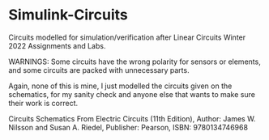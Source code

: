 ﻿# Simulink-Circuits

Circuits modelled for simulation/verification after Linear Circuits Winter 2022 Assignments and Labs.

WARNINGS: Some circuits have the wrong polarity for sensors or elements, and some circuits are packed with unnecessary parts.

Again, none of this is mine, I just modelled the circuits given on the schematics, for my sanity check and anyone else that wants to make sure their work is correct.

Circuits Schematics From Electric Circuits (11th Edition), Author: James W. Nilsson and Susan A. Riedel, Publisher: Pearson, ISBN: 9780134746968
